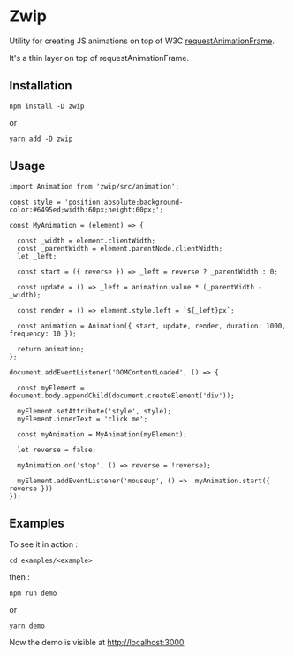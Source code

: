 # Zwip

Utility for creating JS animations on top of W3C [requestAnimationFrame](https://developer.mozilla.org/en-US/docs/Web/API/window/requestAnimationFrame).

It's a thin layer on top of requestAnimationFrame.

## Installation

```
npm install -D zwip
```
or
```
yarn add -D zwip
```

## Usage
```
import Animation from 'zwip/src/animation';

const style = 'position:absolute;background-color:#6495ed;width:60px;height:60px;';

const MyAnimation = (element) => {

  const _width = element.clientWidth;
  const _parentWidth = element.parentNode.clientWidth;
  let _left;
  
  const start = ({ reverse }) => _left = reverse ? _parentWidth : 0;

  const update = () => _left = animation.value * (_parentWidth - _width);

  const render = () => element.style.left = `${_left}px`;

  const animation = Animation({ start, update, render, duration: 1000, frequency: 10 });

  return animation;
};

document.addEventListener('DOMContentLoaded', () => {

  const myElement = document.body.appendChild(document.createElement('div'));

  myElement.setAttribute('style', style);
  myElement.innerText = 'click me';

  const myAnimation = MyAnimation(myElement);

  let reverse = false;

  myAnimation.on('stop', () => reverse = !reverse);

  myElement.addEventListener('mouseup', () =>  myAnimation.start({ reverse }))
});

```
## Examples

To see it in action :

``` 
cd examples/<example>
```
then :
```
npm run demo
```
or
```
yarn demo
```
Now the demo is visible at [http://localhost:3000](http://localhost:3000)
